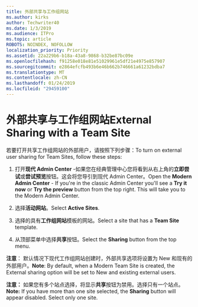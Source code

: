 ```yaml
---
title: 外部共享与工作组网站
ms.author: kirks
author: Techwriter40
ms.date: 1/3/2019
ms.audience: ITPro
ms.topic: article
ROBOTS: NOINDEX, NOFOLLOW
localization_priority: Priority
ms.assetid: 22a229b6-b18a-43a8-9868-b32be87bc09e
ms.openlocfilehash: f91258e018e81e51029961e5df21e4975e857907
ms.sourcegitcommit: e2864efcfb493b6e46b662b746661a61232bdba7
ms.translationtype: MT
ms.contentlocale: zh-CN
ms.lasthandoff: 01/24/2019
ms.locfileid: "29459100"
---
```

# <a name="external-sharing-with-a-team-site"></a><span data-ttu-id="f7774-102">外部共享与工作组网站</span><span class="sxs-lookup"><span data-stu-id="f7774-102">External Sharing with a Team Site</span></span>

<span data-ttu-id="f7774-103">若要打开共享工作组网站的外部用户，请按照下列步骤：</span><span class="sxs-lookup"><span data-stu-id="f7774-103">To turn on external user sharing for Team Sites, follow these steps:</span></span> 
  
1. <span data-ttu-id="f7774-p101">打开**现代 Admin Center** -如果您在经典管理中心您将看到从右上角的**立即尝试**或**尝试预览**按钮。这会将您导引到现代 Admin Center。</span><span class="sxs-lookup"><span data-stu-id="f7774-p101">Open the **Modern Admin Center** - If you're in the classic Admin Center you'll see a **Try it now** or **Try the preview** button from the top right. This will take you to the Modern Admin Center.</span></span> 
  
2. <span data-ttu-id="f7774-106">选择**活动网站**。</span><span class="sxs-lookup"><span data-stu-id="f7774-106">Select **Active Sites**.</span></span> 
  
3. <span data-ttu-id="f7774-107">选择的具有**工作组网站**模板的网站。</span><span class="sxs-lookup"><span data-stu-id="f7774-107">Select a site that has a **Team Site** template.</span></span> 
  
4. <span data-ttu-id="f7774-108">从顶部菜单中选择**共享**按钮。</span><span class="sxs-lookup"><span data-stu-id="f7774-108">Select the **Sharing** button from the top menu.</span></span> 
  
 <span data-ttu-id="f7774-109">**注意**： 默认情况下现代工作组网站创建时，外部共享选项将设置为 New 和现有的外部用户。</span><span class="sxs-lookup"><span data-stu-id="f7774-109">**Note**: By default, when a Modern Team Site is created, the External sharing option will be set to New and existing external users.</span></span> 
  
 <span data-ttu-id="f7774-p102">**注意：** 如果您有多个站点选择，将显示**共享**按钮为禁用。选择只有一个站点。</span><span class="sxs-lookup"><span data-stu-id="f7774-p102">**Note:** If you have more than one site selected, the **Sharing** button will appear disabled. Select only one site.</span></span> 
  

